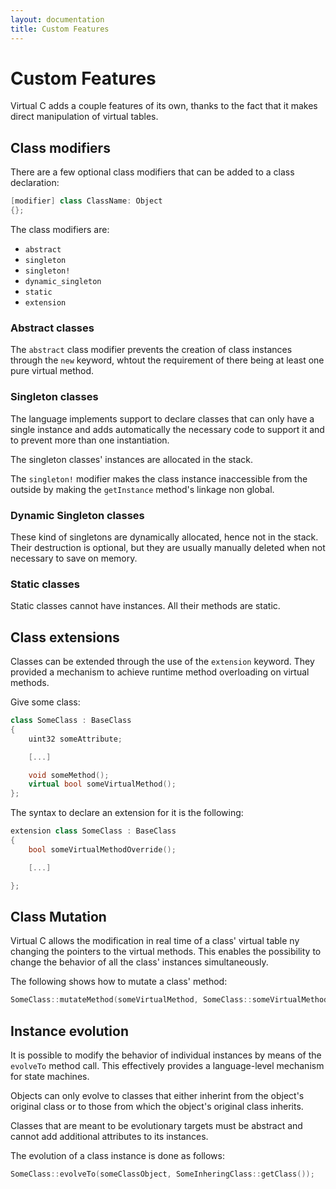 ```yaml
---
layout: documentation
title: Custom Features
---
```


# Custom Features

Virtual C adds a couple features of its own, thanks to the fact that it makes direct manipulation of virtual tables.

## Class modifiers

There are a few optional class modifiers that can be added to a class declaration:

```cpp
[modifier] class ClassName: Object
{};
```

The class modifiers are:

- `abstract`
- `singleton`
- `singleton!`
- `dynamic_singleton`
- `static`
- `extension`

### Abstract classes

The `abstract` class modifier prevents the creation of class instances through the `new` keyword, whtout the requirement of there being at least one pure virtual method.

### Singleton classes

The language implements support to declare classes that can only have a single instance and adds automatically the necessary code to support it and to prevent more than one instantiation.

The singleton classes' instances are allocated in the stack.

The `singleton!` modifier makes the class instance inaccessible from the outside by making the `getInstance` method's linkage non global. 

### Dynamic Singleton classes

These kind of singletons are dynamically allocated, hence not in the stack. Their destruction is optional, but they are usually manually deleted when not necessary to save on memory.

### Static classes

Static classes cannot have instances. All their methods are static.

## Class extensions

Classes can be extended through the use of the `extension` keyword. They provided a mechanism to achieve runtime method overloading on virtual methods.

Give some class:

```cpp
class SomeClass : BaseClass
{
    uint32 someAttribute;

    [...]

    void someMethod();
    virtual bool someVirtualMethod();
};
```

The syntax to declare an extension for it is the following:

```cpp
extension class SomeClass : BaseClass
{
    bool someVirtualMethodOverride();

    [...]

};
```

## Class Mutation

Virtual C allows the modification in real time of a class' virtual table ny changing the pointers to the virtual methods. This enables the possibility to change the behavior of all the class' instances simultaneously.

The following shows how to mutate a class' method:

```cpp
SomeClass::mutateMethod(someVirtualMethod, SomeClass::someVirtualMethodOverride);
```

## Instance evolution

It is possible to modify the behavior of individual instances by means of the `evolveTo` method call. This effectively provides a language-level mechanism for state machines.

Objects can only evolve to classes that either inherint from the object's original class or to those from which the object's original class inherits.

Classes that are meant to be evolutionary targets must be abstract and cannot add additional attributes to its instances.

The evolution of a class instance is done as follows:

```cpp
SomeClass::evolveTo(someClassObject, SomeInheringClass::getClass());
```
